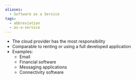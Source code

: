 ```yaml
---
aliases:
  - Software as a Service
tags:
  - abbreviation
  - as-a-service
---
```

- The cloud provider has the most responsibility
- Comparable to renting or using a full developed application
- Examples:
	- Email
	- Financial software
	- Messaging applications
	- Connectivity software